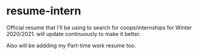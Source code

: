 # resume-intern
Official resume that I'll be using to search for coops/internships for Winter 2020/2021. will update continuously to make it better.

Also will be addding my Part-time work resume too.
